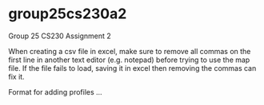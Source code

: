 # group25cs230a2
Group 25 CS230 Assignment 2

When creating a csv file in excel, make sure to remove all commas on the first line in another text editor (e.g. notepad) before trying to use the map file. If the file fails to load, saving it in excel then removing the commas can fix it.

Format for adding profiles
<UserId> <password> <avatarFileName> <lvl1Score1> <lvl1Score2> <lvl1Score3> <lvl2Score1> ... <lvlNScore3>
